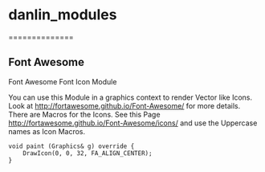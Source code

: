 # danlin_modules
==============

## Font Awesome 

Font Awesome Font Icon Module

You can use this Module in a graphics context to render Vector like Icons.
Look at http://fortawesome.github.io/Font-Awesome/ for more details.
There are Macros for the Icons. See this Page http://fortawesome.github.io/Font-Awesome/icons/ and use the Uppercase names as Icon Macros.

```
void paint (Graphics& g) override {
	DrawIcon(0, 0, 32, FA_ALIGN_CENTER);
}
```